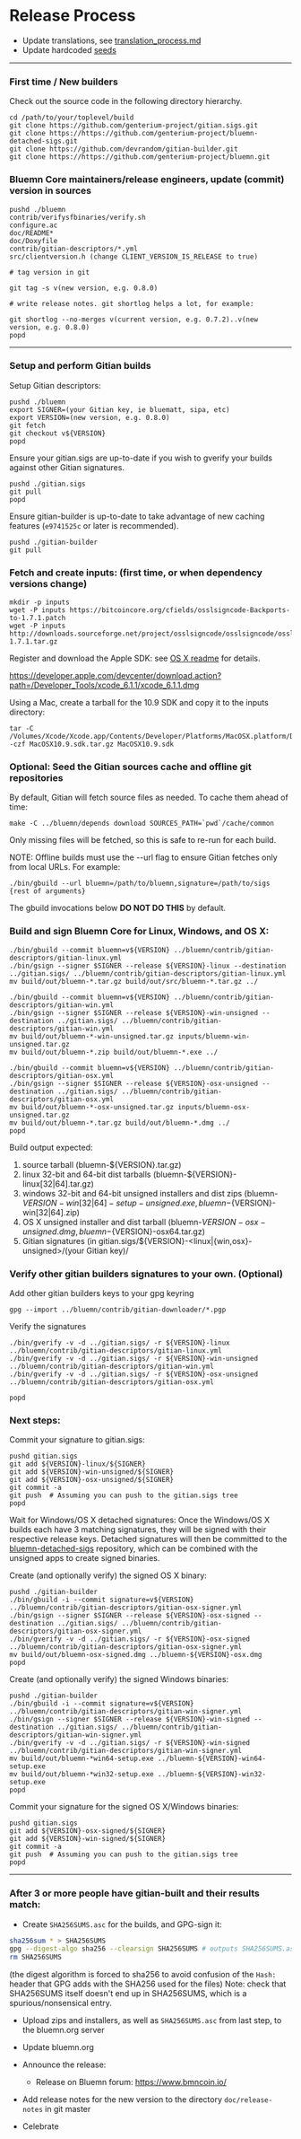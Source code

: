 Release Process
====================

* Update translations, see [translation_process.md](https://https://github.com/genterium-project/bluemn/blob/master/doc/translation_process.md#syncing-with-transifex)
* Update hardcoded [seeds](/contrib/seeds)

* * *

### First time / New builders
Check out the source code in the following directory hierarchy.

	cd /path/to/your/toplevel/build
	git clone https://github.com/genterium-project/gitian.sigs.git
	git clone https://https://github.com/genterium-project/bluemn-detached-sigs.git
	git clone https://github.com/devrandom/gitian-builder.git
	git clone https://https://github.com/genterium-project/bluemn.git

### Bluemn Core maintainers/release engineers, update (commit) version in sources

	pushd ./bluemn
	contrib/verifysfbinaries/verify.sh
	configure.ac
	doc/README*
	doc/Doxyfile
	contrib/gitian-descriptors/*.yml
	src/clientversion.h (change CLIENT_VERSION_IS_RELEASE to true)

	# tag version in git

	git tag -s v(new version, e.g. 0.8.0)

	# write release notes. git shortlog helps a lot, for example:

	git shortlog --no-merges v(current version, e.g. 0.7.2)..v(new version, e.g. 0.8.0)
	popd

* * *

### Setup and perform Gitian builds

 Setup Gitian descriptors:

	pushd ./bluemn
	export SIGNER=(your Gitian key, ie bluematt, sipa, etc)
	export VERSION=(new version, e.g. 0.8.0)
	git fetch
	git checkout v${VERSION}
	popd

  Ensure your gitian.sigs are up-to-date if you wish to gverify your builds against other Gitian signatures.

	pushd ./gitian.sigs
	git pull
	popd

  Ensure gitian-builder is up-to-date to take advantage of new caching features (`e9741525c` or later is recommended).

	pushd ./gitian-builder
	git pull

### Fetch and create inputs: (first time, or when dependency versions change)

	mkdir -p inputs
	wget -P inputs https://bitcoincore.org/cfields/osslsigncode-Backports-to-1.7.1.patch
	wget -P inputs http://downloads.sourceforge.net/project/osslsigncode/osslsigncode/osslsigncode-1.7.1.tar.gz

 Register and download the Apple SDK: see [OS X readme](README_osx.txt) for details.

 https://developer.apple.com/devcenter/download.action?path=/Developer_Tools/xcode_6.1.1/xcode_6.1.1.dmg

 Using a Mac, create a tarball for the 10.9 SDK and copy it to the inputs directory:

	tar -C /Volumes/Xcode/Xcode.app/Contents/Developer/Platforms/MacOSX.platform/Developer/SDKs/ -czf MacOSX10.9.sdk.tar.gz MacOSX10.9.sdk

### Optional: Seed the Gitian sources cache and offline git repositories

By default, Gitian will fetch source files as needed. To cache them ahead of time:

	make -C ../bluemn/depends download SOURCES_PATH=`pwd`/cache/common

Only missing files will be fetched, so this is safe to re-run for each build.

NOTE: Offline builds must use the --url flag to ensure Gitian fetches only from local URLs. For example:
```
./bin/gbuild --url bluemn=/path/to/bluemn,signature=/path/to/sigs {rest of arguments}
```
The gbuild invocations below <b>DO NOT DO THIS</b> by default.

### Build and sign Bluemn Core for Linux, Windows, and OS X:

	./bin/gbuild --commit bluemn=v${VERSION} ../bluemn/contrib/gitian-descriptors/gitian-linux.yml
	./bin/gsign --signer $SIGNER --release ${VERSION}-linux --destination ../gitian.sigs/ ../bluemn/contrib/gitian-descriptors/gitian-linux.yml
	mv build/out/bluemn-*.tar.gz build/out/src/bluemn-*.tar.gz ../

	./bin/gbuild --commit bluemn=v${VERSION} ../bluemn/contrib/gitian-descriptors/gitian-win.yml
	./bin/gsign --signer $SIGNER --release ${VERSION}-win-unsigned --destination ../gitian.sigs/ ../bluemn/contrib/gitian-descriptors/gitian-win.yml
	mv build/out/bluemn-*-win-unsigned.tar.gz inputs/bluemn-win-unsigned.tar.gz
	mv build/out/bluemn-*.zip build/out/bluemn-*.exe ../

	./bin/gbuild --commit bluemn=v${VERSION} ../bluemn/contrib/gitian-descriptors/gitian-osx.yml
	./bin/gsign --signer $SIGNER --release ${VERSION}-osx-unsigned --destination ../gitian.sigs/ ../bluemn/contrib/gitian-descriptors/gitian-osx.yml
	mv build/out/bluemn-*-osx-unsigned.tar.gz inputs/bluemn-osx-unsigned.tar.gz
	mv build/out/bluemn-*.tar.gz build/out/bluemn-*.dmg ../
	popd

  Build output expected:

  1. source tarball (bluemn-${VERSION}.tar.gz)
  2. linux 32-bit and 64-bit dist tarballs (bluemn-${VERSION}-linux[32|64].tar.gz)
  3. windows 32-bit and 64-bit unsigned installers and dist zips (bluemn-${VERSION}-win[32|64]-setup-unsigned.exe, bluemn-${VERSION}-win[32|64].zip)
  4. OS X unsigned installer and dist tarball (bluemn-${VERSION}-osx-unsigned.dmg, bluemn-${VERSION}-osx64.tar.gz)
  5. Gitian signatures (in gitian.sigs/${VERSION}-<linux|{win,osx}-unsigned>/(your Gitian key)/

### Verify other gitian builders signatures to your own. (Optional)

  Add other gitian builders keys to your gpg keyring

	gpg --import ../bluemn/contrib/gitian-downloader/*.pgp

  Verify the signatures

	./bin/gverify -v -d ../gitian.sigs/ -r ${VERSION}-linux ../bluemn/contrib/gitian-descriptors/gitian-linux.yml
	./bin/gverify -v -d ../gitian.sigs/ -r ${VERSION}-win-unsigned ../bluemn/contrib/gitian-descriptors/gitian-win.yml
	./bin/gverify -v -d ../gitian.sigs/ -r ${VERSION}-osx-unsigned ../bluemn/contrib/gitian-descriptors/gitian-osx.yml

	popd

### Next steps:

Commit your signature to gitian.sigs:

	pushd gitian.sigs
	git add ${VERSION}-linux/${SIGNER}
	git add ${VERSION}-win-unsigned/${SIGNER}
	git add ${VERSION}-osx-unsigned/${SIGNER}
	git commit -a
	git push  # Assuming you can push to the gitian.sigs tree
	popd

  Wait for Windows/OS X detached signatures:
	Once the Windows/OS X builds each have 3 matching signatures, they will be signed with their respective release keys.
	Detached signatures will then be committed to the [bluemn-detached-sigs](https://https://github.com/genterium-project/bluemn-detached-sigs) repository, which can be combined with the unsigned apps to create signed binaries.

  Create (and optionally verify) the signed OS X binary:

	pushd ./gitian-builder
	./bin/gbuild -i --commit signature=v${VERSION} ../bluemn/contrib/gitian-descriptors/gitian-osx-signer.yml
	./bin/gsign --signer $SIGNER --release ${VERSION}-osx-signed --destination ../gitian.sigs/ ../bluemn/contrib/gitian-descriptors/gitian-osx-signer.yml
	./bin/gverify -v -d ../gitian.sigs/ -r ${VERSION}-osx-signed ../bluemn/contrib/gitian-descriptors/gitian-osx-signer.yml
	mv build/out/bluemn-osx-signed.dmg ../bluemn-${VERSION}-osx.dmg
	popd

  Create (and optionally verify) the signed Windows binaries:

	pushd ./gitian-builder
	./bin/gbuild -i --commit signature=v${VERSION} ../bluemn/contrib/gitian-descriptors/gitian-win-signer.yml
	./bin/gsign --signer $SIGNER --release ${VERSION}-win-signed --destination ../gitian.sigs/ ../bluemn/contrib/gitian-descriptors/gitian-win-signer.yml
	./bin/gverify -v -d ../gitian.sigs/ -r ${VERSION}-win-signed ../bluemn/contrib/gitian-descriptors/gitian-win-signer.yml
	mv build/out/bluemn-*win64-setup.exe ../bluemn-${VERSION}-win64-setup.exe
	mv build/out/bluemn-*win32-setup.exe ../bluemn-${VERSION}-win32-setup.exe
	popd

Commit your signature for the signed OS X/Windows binaries:

	pushd gitian.sigs
	git add ${VERSION}-osx-signed/${SIGNER}
	git add ${VERSION}-win-signed/${SIGNER}
	git commit -a
	git push  # Assuming you can push to the gitian.sigs tree
	popd

-------------------------------------------------------------------------

### After 3 or more people have gitian-built and their results match:

- Create `SHA256SUMS.asc` for the builds, and GPG-sign it:
```bash
sha256sum * > SHA256SUMS
gpg --digest-algo sha256 --clearsign SHA256SUMS # outputs SHA256SUMS.asc
rm SHA256SUMS
```
(the digest algorithm is forced to sha256 to avoid confusion of the `Hash:` header that GPG adds with the SHA256 used for the files)
Note: check that SHA256SUMS itself doesn't end up in SHA256SUMS, which is a spurious/nonsensical entry.

- Upload zips and installers, as well as `SHA256SUMS.asc` from last step, to the bluemn.org server

- Update bluemn.org

- Announce the release:

  - Release on Bluemn forum: https://www.bmncoin.io/

- Add release notes for the new version to the directory `doc/release-notes` in git master

- Celebrate
